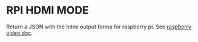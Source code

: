# RPI HDMI MODE #
Return a JSON with the hdmi output forma for raspberry pi. 
See [raspberry video doc](https://www.raspberrypi.org/documentation/configuration/config-txt/video.md).
